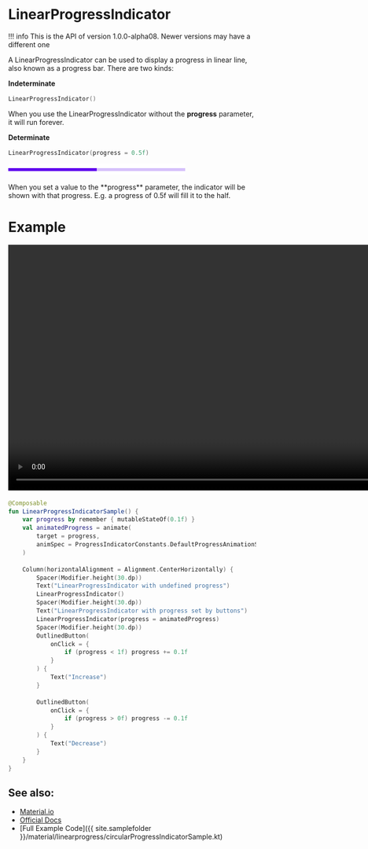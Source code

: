 # LinearProgressIndicator

!!! info
    This is the API of version 1.0.0-alpha08. Newer versions may have a different one

A LinearProgressIndicator can be used to display a progress in linear line, also known as a progress bar.
There are two kinds:

**Indeterminate**

```kotlin
LinearProgressIndicator()
```

When you use the LinearProgressIndicator without the **progress** parameter, it will run forever.


**Determinate**

```kotlin
LinearProgressIndicator(progress = 0.5f)
```

<p align="left">
  <img src ="../../images/material/linearprogressindicator/progresshalf.png"  />
</p>
When you set a value to the **progress** parameter, the indicator will be shown with that progress.
E.g. a progress of 0.5f will fill it to the half.

# Example
<div>
<video height="500" align="center" controls>
  <source src="../../images/material/linearprogressindicator/linearprogress.mp4" type="video/mp4" align="center">
</video>
</div>

```kotlin
@Composable
fun LinearProgressIndicatorSample() {
    var progress by remember { mutableStateOf(0.1f) }
    val animatedProgress = animate(
        target = progress,
        animSpec = ProgressIndicatorConstants.DefaultProgressAnimationSpec
    )

    Column(horizontalAlignment = Alignment.CenterHorizontally) {
        Spacer(Modifier.height(30.dp))
        Text("LinearProgressIndicator with undefined progress")
        LinearProgressIndicator()
        Spacer(Modifier.height(30.dp))
        Text("LinearProgressIndicator with progress set by buttons")
        LinearProgressIndicator(progress = animatedProgress)
        Spacer(Modifier.height(30.dp))
        OutlinedButton(
            onClick = {
                if (progress < 1f) progress += 0.1f
            }
        ) {
            Text("Increase")
        }

        OutlinedButton(
            onClick = {
                if (progress > 0f) progress -= 0.1f
            }
        ) {
            Text("Decrease")
        }
    }
}
```

## See also:
* [Material.io](https://material.io/components/progress-indicators#linear-progress-indicators)
* [Official Docs](https://developer.android.com/reference/kotlin/androidx/compose/material/package-summary#linearprogressindicator)
* [Full Example Code]({{ site.samplefolder }}/material/linearprogress/circularProgressIndicatorSample.kt)
